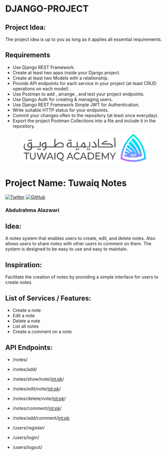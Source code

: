 # DJANGO-PROJECT

## Project Idea:
The project idea is up to you as long as it applies all essential requirements.

## Requirements 
- Use Django REST Framework.
- Create at least two apps inside your Django project.
- Create at least two Models with a relationship.
- Provide API endpoints for each service in your project (at least CRUD operations on each model) .
- Use Postman to add , arrange , and test your project endpoints.
- Use Django Auth for creating & managing users.
- Use Django REST Framework Simple JWT for Authentication.
- Write suitable HTTP status for your endpoints.
- Commit your changes often to the repository (at least once everyday).
- Export the project Postman Collections into a file and include it in the repository.


<p align="center"><img src="./logo.png" alt="TuwaiqNotes" width="400" height="100"></p>


# Project Name: Tuwaiq Notes
[![Twitter](https://badgen.net/badge/icon/twitter?icon=twitter&label)](https://twitter.com/al_azwari)
[![GitHub](https://badgen.net/badge/icon/github?icon=github&label)](https://github.com/azwri)
### Abdulrahma Alazwari

## Idea:
A notes system that enables users to create, edit, and delete notes.
Also allows users to share notes with other users to comment on them.
The system is designed to be easy to use and easy to maintain.

## Inspiration:
Facilitate the creation of notes by providing a simple interface for users to create notes. 


## List of Services / Features:

- Create a note
- Edit a note
- Delete a note
- List all notes
- Create a comment on a note

## API Endpoints:
- /notes/
- /notes/add/
- /notes/show/note/<int:pk>/
- /notes/edit/note/<int:pk>/
- /notes/delete/note/<int:pk>/
- /notes/comment/<int:pk>/
- /notes/add/comment/<int:pk>

- /users/register/
- /users/login/
- /users/logout/
